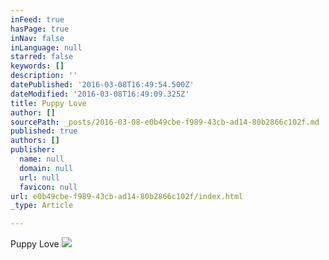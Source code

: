 ```yaml
---
inFeed: true
hasPage: true
inNav: false
inLanguage: null
starred: false
keywords: []
description: ''
datePublished: '2016-03-08T16:49:54.500Z'
dateModified: '2016-03-08T16:49:09.325Z'
title: Puppy Love
author: []
sourcePath: _posts/2016-03-08-e0b49cbe-f989-43cb-ad14-80b2866c102f.md
published: true
authors: []
publisher:
  name: null
  domain: null
  url: null
  favicon: null
url: e0b49cbe-f989-43cb-ad14-80b2866c102f/index.html
_type: Article

---
```

Puppy Love
![](https://the-grid-user-content.s3-us-west-2.amazonaws.com/e1edfdc2-4bf0-4840-82c5-49a2569ec742.jpg)